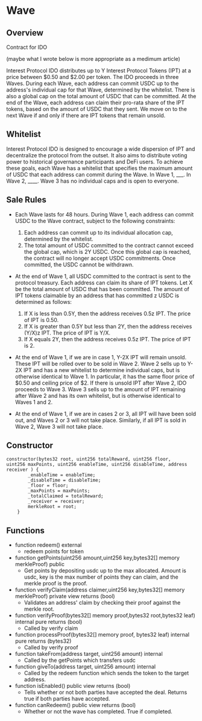 # Wave

## Overview
Contract for IDO

(maybe what I wrote below is more appropriate as a medimum article)

Interest Protocol IDO distributes up to Y Interest Protocol Tokens (IPT) at a price between $0.50 and $2.00 per token. The IDO proceeds in three Waves. During each Wave, each address can commit USDC up to the address's individual cap for that Wave, determined by the whitelist. There is also a global cap on the total amount of USDC that can be committed. At the end of the Wave, each address can claim their pro-rata share of the IPT tokens, based on the amount of USDC that they sent. We move on to the next Wave if and only if there are IPT tokens that remain unsold.

## Whitelist

Interest Protocol IDO is designed to encourage a wide dispersion of IPT and decentralize the protocol from the outset. It also aims to distribute voting power to historical governance participants and DeFi users. To achieve these goals, each Wave has a whitelist that specifies the maximum amount of USDC that each address can commit during the Wave. In Wave 1, ___. In Wave 2, ____. Wave 3 has no individual caps and is open to everyone. 

## Sale Rules

- Each Wave lasts for 48 hours. During Wave 1, each address can commit USDC to the Wave contract, subject to the following constraints:
    1. Each address can commit up to its individual allocation cap, determined by the whitelist.
    2. The total amount of USDC committed to the contract cannot exceed the global cap, which is 2Y USDC. Once this global cap is reached, the contract will no longer accept USDC commitments.
  Once committed, the USDC cannot be withdrawn.

- At the end of Wave 1, all USDC committed to the contract is sent to the protocol treasury. Each address can claim its share of IPT tokens. Let X be the total amount of USDC that has been committed. The amount of IPT tokens claimable by an address that has committed z USDC is determined as follows:
    1. If X is less than 0.5Y, then the address receives 0.5z IPT. The price of IPT is 0.50.
    2. If X is greater than 0.5Y but less than 2Y, then the address receives (Y/X)z IPT. The price of IPT is Y/X.
    3. If X equals 2Y, then the address receives 0.5z IPT. The price of IPT is 2.

- At the end of Wave 1, if we are in case 1, Y-2X IPT will remain unsold. These IPT will be rolled over to be sold in Wave 2. Wave 2 sells up to Y-2X IPT and has a new whitelist to determine individual caps, but is otherwise identical to Wave 1. In particular, it has the same floor price of $0.50 and ceiling price of $2. If there is unsold IPT after Wave 2, IDO proceeds to Wave 3. Wave 3 sells up to the amount of IPT remaining after Wave 2 and has its own whitelist, but is otherwise identical to Waves 1 and 2.

- At the end of Wave 1, if we are in cases 2 or 3, all IPT will have been sold out, and Waves 2 or 3 will not take place. Similarly, if all IPT is sold in Wave 2, Wave 3 will not take place.

## Constructor
```
constructor(bytes32 root, uint256 totalReward, uint256 floor, 
uint256 maxPoints, uint256 enableTime, uint256 disableTime, address receiver ) {
        _enableTime = enableTime;
        _disableTime = disableTime;
        _floor = floor;
        _maxPoints = maxPoints;
        _totalClaimed = totalReward;
        _receiver = receiver;
        merkleRoot = root;
    }
```

## Functions
* function redeem() external
    * redeem points for token
* function getPoints(uint256 amount,uint256 key,bytes32[] memory merkleProof) public
    * Get points by depositing usdc up to the max allocated. Amount is usdc, key is the max number of points they can claim, and the merkle proof is the proof.  
* function verifyClaim(address claimer,uint256 key,bytes32[] memory merkleProof) private view returns (bool) 
    * Validates an address' claim by checking their proof against the merkle root. 
* function verifyProof(bytes32[] memory proof,bytes32 root,bytes32 leaf) internal pure returns (bool)
    * Called by verify claim
* function processProof(bytes32[] memory proof, bytes32 leaf) internal pure returns (bytes32)
    * Called by verify proof
* function takeFrom(address target, uint256 amount) internal
    * Called by the getPoints which transfers usdc
* function giveTo(address target, uint256 amount) internal
    * Called by the redeem function which sends the token to the target address.
* function isEnabled() public view returns (bool)
    * Tells whether or not both parties have accepted the deal. Returns true if both parties have accepted.
* function canRedeem() public view returns (bool)
    * Whether or not the wave has completed. True if completed. 
